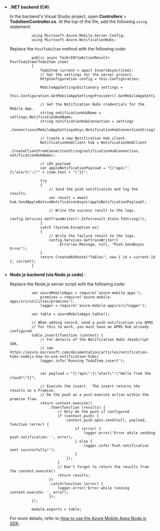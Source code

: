 
+ **.NET backend (C#)**:  

	In the backend's Visual Studio project, open **Controllers** > **TodoItemController.cs**. At the top of the file, add the following `using` statement:


                using Microsoft.Azure.Mobile.Server.Config;
                using Microsoft.Azure.NotificationHubs;


	Replace the `PostTodoItem` method with the following code:  

      
                public async Task<IHttpActionResult> PostTodoItem(TodoItem item)
                {
                    TodoItem current = await InsertAsync(item);
                    // Get the settings for the server project.
                    HttpConfiguration config = this.Configuration;
        
                    MobileAppSettingsDictionary settings = 
                        this.Configuration.GetMobileAppSettingsProvider().GetMobileAppSettings();
        
                    // Get the Notification Hubs credentials for the Mobile App.
                    string notificationHubName = settings.NotificationHubName;
                    string notificationHubConnection = settings
                        .Connections[MobileAppSettingsKeys.NotificationHubConnectionString].ConnectionString;
        
                    // Create a new Notification Hub client.
                    NotificationHubClient hub = NotificationHubClient
                    .CreateClientFromConnectionString(notificationHubConnection, notificationHubName);
        
                    // iOS payload
                    var appleNotificationPayload = "{\"aps\":{\"alert\":\"" + item.Text + "\"}}";
        
                    try
                    {
                        // Send the push notification and log the results.
                        var result = await hub.SendAppleNativeNotificationAsync(appleNotificationPayload);
        
                        // Write the success result to the logs.
                        config.Services.GetTraceWriter().Info(result.State.ToString());
                    }
                    catch (System.Exception ex)
                    {
                        // Write the failure result to the logs.
                        config.Services.GetTraceWriter()
                            .Error(ex.Message, null, "Push.SendAsync Error");
                    }
                    return CreatedAtRoute("Tables", new { id = current.Id }, current);
                }


+ **Node.js backend (via Node.js code)** :  
	
	Replace the Node.js server script with the following code:


                var azureMobileApps = require('azure-mobile-apps'),
                    promises = require('azure-mobile-apps/src/utilities/promises'),
                    logger = require('azure-mobile-apps/src/logger');
                
                var table = azureMobileApps.table();
                
                // When adding record, send a push notification via APNS
                // For this to work, you must have an APNS Hub already configured
                table.insert(function (context) {
                    // For details of the Notification Hubs JavaScript SDK, 
                    // see https://azure.microsoft.com/documentation/articles/notification-hubs-nodejs-how-to-use-notification-hubs/
                    logger.info('Running TodoItem.insert');
                    

                    var payload = "{\"aps\":{\"alert\":\"Hello from the cloud!\"}}";
                    
                    // Execute the insert.  The insert returns the results as a Promise,
                    // Do the push as a post-execute action within the promise flow.
                    return context.execute()
                        .then(function (results) {
                            // Only do the push if configured
                            if (context.push) {
                                context.push.apns.send(null, payload, function (error) {
                                    if (error) {
                                        logger.error('Error while sending push notification: ', error);
                                    } else {
                                        logger.info('Push notification sent successfully!');
                                    }
                                });
                            }
                            // Don't forget to return the results from the context.execute()
                            return results;
                        })
                        .catch(function (error) {
                            logger.error('Error while running context.execute: ', error);
                        });
                });
                
                module.exports = table;

	For more details, refer to [How to use the Azure Mobile Apps Node.js SDK](../articles/app-service-mobile/app-service-mobile-node-backend-how-to-use-server-sdk.md).

